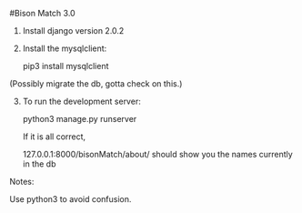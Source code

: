 #Bison Match 3.0


1. Install django version 2.0.2

2. Install the mysqlclient:

    pip3 install mysqlclient

(Possibly migrate the db, gotta check on this.)

3. To run the development server:

    python3 manage.py runserver

    If it is all correct,

    127.0.0.1:8000/bisonMatch/about/ should show you the names currently in the db



Notes:

Use python3 to avoid confusion.



